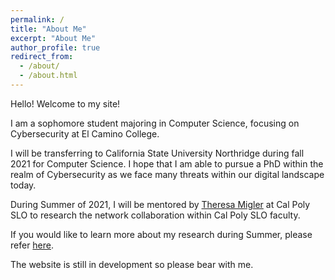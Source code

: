 ```yaml
---
permalink: /
title: "About Me"
excerpt: "About Me"
author_profile: true
redirect_from: 
  - /about/
  - /about.html
---
```

Hello! Welcome to my site! 

I am a sophomore student majoring in Computer Science, focusing on Cybersecurity at El Camino College.

I will be transferring to California State University Northridge during fall 2021 for Computer Science. I hope that I am able to pursue a PhD within the realm of Cybersecurity as we face many threats within our digital landscape today. 

During Summer of 2021, I will be mentored by [Theresa Migler](https://theresamigler.com/) at Cal Poly SLO to research the network collaboration within Cal Poly SLO faculty. 

If you would like to learn more about my research during Summer, please refer [here](https://melonpocky.github.io/cradreu/).  

The website is still in development so please bear with me.



